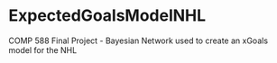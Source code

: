 # ExpectedGoalsModelNHL
COMP 588 Final Project - Bayesian Network used to create an xGoals model for the NHL
